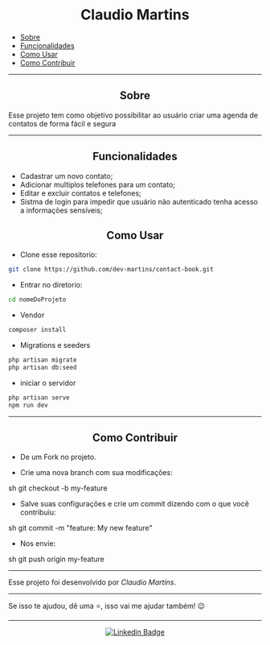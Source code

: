 <h1 align="center">Claudio Martins</h1>

   <p>
   
   - [Sobre](#sobre)
   - [Funcionalidades](#Funcionalidades)
   - [Como Usar](#como-usar)
   - [Como Contribuir](#como-contribuir)

   </p>

---

<h2 align="center">Sobre</h2>

Esse projeto tem como objetivo possibilitar ao usuário criar uma agenda de contatos de forma fácil e segura

</p>

---

<h2 align="center">Funcionalidades</h2>
   
- Cadastrar um novo contato;
- Adicionar multiplos telefones para um contato;
- Editar e excluir contatos e telefones;
- Sistma de login para impedir que usuário não autenticado tenha acesso a informações sensíveis;

<h2 align="center">Como Usar</h2>

- Clone esse repositorio:

```bash 
git clone https://github.com/dev-martins/contact-book.git
```

- Entrar no diretorio:

```bash
cd nomeDoProjeto
```

- Vendor

```bash
composer install
```

- Migrations e seeders

```bash
php artisan migrate
php artisan db:seed
```

- iniciar o servidor

```bash
php artisan serve 
npm run dev
```
  


---

<h2 align="center">Como Contribuir</h2>

- De um Fork no projeto.

- Crie uma nova branch com sua modificações:

sh
git checkout -b my-feature


- Salve suas configurações e crie um commit dizendo com o que você contribuiu:

sh
git commit -m "feature: My new feature"


- Nos envie:

sh
git push origin my-feature


---

Esse projeto foi desenvolvido por *Claudio Martins*.

---

Se isso te ajudou, dê uma ⭐, isso vai me ajudar também!
😉

---

   <div align="center">

[![Linkedin Badge](https://img.shields.io/badge/-NOME%20SOBRENOME-292929?style=flat-square&logo=Linkedin&logoColor=white&link=URL_LINKEDIN)]([URL_LINKEDIN](https://www.linkedin.com/in/criar-site-martins/))

   </div>
